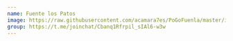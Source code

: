 ```yaml
---
name: Fuente los Patos
image: https://raw.githubusercontent.com/acamara7es/PoGoFuenla/master/images/gyms/patos.jpg
group: https://t.me/joinchat/Cbanq1Rfrpil_sIAl6-w3w
---
```

